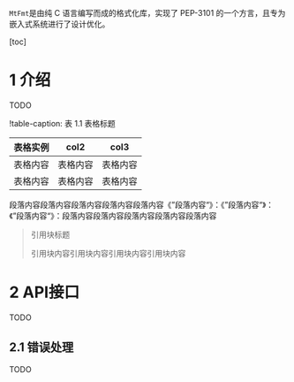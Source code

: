 `MtFmt`是由纯 C 语言编写而成的格式化库，实现了 PEP-3101 的一个方言，且专为嵌入式系统进行了设计优化。

[toc]

# 1 介绍

TODO

!table-caption: 表 1.1 表格标题

| 表格实例 |   col2   |   col3   |
| :------: | :------: | :------: |
| 表格内容 | 表格内容 | 表格内容 |
| 表格内容 | 表格内容 | 表格内容 |

段落内容段落内容段落内容段落内容段落内容《”段落内容“》：《”段落内容“》：《”段落内容“》：段落内容段落内容段落内容段落内容段落内容

> 引用块标题
>
> 引用块内容引用块内容引用块内容引用块内容

# 2 API接口

TODO

## 2.1 错误处理

TODO
